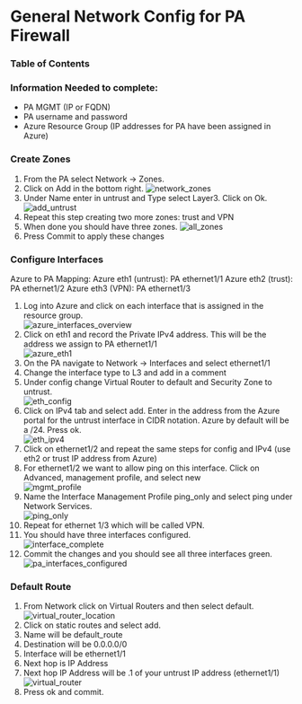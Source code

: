 # General Network Config for PA Firewall

### Table of Contents

### Information Needed to complete:
* PA MGMT (IP or FQDN)
* PA username and password
* Azure Resource Group (IP addresses for PA have been assigned in Azure)

### Create Zones
1. From the PA select Network -> Zones.
2. Click on Add in the bottom right.
![network_zones](images/network_zones.png)
3. Under Name enter in untrust and Type select Layer3. Click on Ok.
![add_untrust](images/add_untrust.png)
4. Repeat this step creating two more zones: trust and VPN
5. When done you should have three zones.
![all_zones](images/all_zones.png)
6. Press Commit to apply these changes

### Configure Interfaces
Azure to PA Mapping:
Azure eth1 (untrust): PA ethernet1/1
Azure eth2 (trust): PA ethernet1/2
Azure eth3 (VPN): PA ethernet1/3

1. Log into Azure and click on each interface that is assigned in the resource group.\
![azure_interfaces_overview](images/azure_interface_overview.png)
1. Click on eth1 and record the Private IPv4 address. This will be the address we assign to PA ethernet1/1\
![azure_eth1](images/eth1.png)
1. On the PA navigate to Network -> Interfaces and select ethernet1/1
2. Change the interface type to L3 and add in a comment
3. Under config change Virtual Router to default and Security Zone to untrust.\
![eth_config](images/ethernet_config.png)
4. Click on IPv4 tab and select add. Enter in the address from the Azure portal for the untrust interface in CIDR notation. Azure by default will be a /24. Press ok.\
![eth_ipv4](images/ethernet_ipv4.png)
5. Click on ethernet1/2 and repeat the same steps for config and IPv4 (use eth2 or trust IP address from Azure)
6. For ethernet1/2 we want to allow ping on this interface. Click on Advanced, management profile, and select new\
![mgmt_profile](images/mgmt_interface.png)
7. Name the Interface Management Profile ping_only and select ping under Network Services.\
![ping_only](images/ping_only.png)
8. Repeat for ethernet 1/3 which will be called VPN.
9. You should have three interfaces configured.\
![interface_complete](images/interface_final.png)
10. Commit the changes and you should see all three interfaces green.\
![pa_interfaces_configured](images/pa_interfaces_configured.png)

### Default Route
1. From Network click on Virtual Routers and then select default.\
![virtual_router_location](images/virtual_router_location.png)
2. Click on static routes and select add.
3. Name will be default_route
4. Destination will be 0.0.0.0/0
5. Interface will be ethernet1/1
6. Next hop is IP Address
7. Next hop IP Address will be .1 of your untrust IP address (ethernet1/1)\
![virtual_router](images/default_route.png)
8. Press ok and commit.
